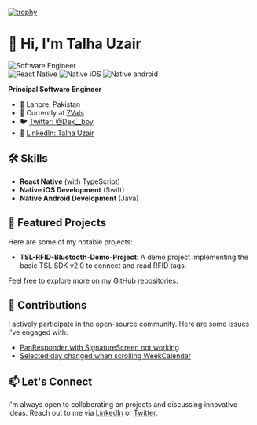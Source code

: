 [![trophy](https://github-profile-trophy.vercel.app/?username=talhauzair-28)](https://github.com/ryo-ma/github-profile-trophy)




# 👋 Hi, I'm Talha Uzair
![Software Engineer](https://img.shields.io/badge/Profile-Developer-blue?style=flat-square)  
![React Native](https://img.shields.io/badge/Mobile-React_Native-green?style=flat-square) 
![Native iOS](https://img.shields.io/badge/Native-iOS_Native-blue?style=flat-square)
![Native android](https://img.shields.io/badge/Native-android_Native-green?style=flat-square)  

**Principal Software Engineer**

- 📍 Lahore, Pakistan
- 🏢 Currently at [7Vals](https://github.com/7Vals)
- 🐦 [Twitter: @Dex__boy](https://twitter.com/Dex__boy)
- 💼 [LinkedIn: Talha Uzair](https://www.linkedin.com/in/talha-uzair-19505361/)



## 🛠️ Skills

- **React Native** (with TypeScript)
- **Native iOS Development** (Swift)
- **Native Android Development** (Java)


## 🌟 Featured Projects

Here are some of my notable projects:

- **TSL-RFID-Bluetooth-Demo-Project**: A demo project implementing the basic TSL SDK v2.0 to connect and read RFID tags.

Feel free to explore more on my [GitHub repositories](https://github.com/talhauzair-28?tab=repositories).

## 🤝 Contributions

I actively participate in the open-source community. Here are some issues I've engaged with:

- [PanResponder with SignatureScreen not working](https://github.com/facebook/react-native/issues/34467)
- [Selected day changed when scrolling WeekCalendar](https://github.com/wix/react-native-calendars/issues/1937)

## 📫 Let's Connect

I'm always open to collaborating on projects and discussing innovative ideas. Reach out to me via [LinkedIn]([https://www.linkedin.com/in/talhauzair/](https://www.linkedin.com/in/talha-uzair-19505361/)) or [Twitter](https://twitter.com/Dex__boy).


<!--
**talhauzair-28/talhauzair-28** is a ✨ _special_ ✨ repository because its `README.md` (this file) appears on your GitHub profile.

Here are some ideas to get you started:

- 🔭 I’m currently working on ...
- 🌱 I’m currently learning ...
- 👯 I’m looking to collaborate on ...
- 🤔 I’m looking for help with ...
- 💬 Ask me about ...
- 📫 How to reach me: ...
- 😄 Pronouns: ...
- ⚡ Fun fact: ...
-->

